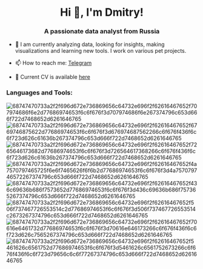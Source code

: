 <h1 align="center">Hi 👋, I'm Dmitry!</h1>
<h3 align="center">A passionate data analyst from Russia</h3>

- 🌱  I am currently analyzing data, looking for insights, making visualizations and learning new tools. I work on various pet projects.

- 📫 How to reach me: [Telegram](https://t.me/Grecha_ds)
- 📄 Current CV is available [here](https://spb.hh.ru/resume/32c8ffcdff0bc8556a0039ed1f683653685a45)

<h3 align="left">Languages and Tools:</h3>

![68747470733a2f2f696d672e736869656c64732e696f2f62616467652f707974686f6e2d77686974653f6c6f676f3d707974686f6e267374796c653d666f722d7468652d6261646765](https://github.com/grechanyy/grechanyy/assets/128630067/f8685d77-27bb-4466-b0a2-c77b49e8a776)
![68747470733a2f2f696d672e736869656c64732e696f2f62616467652f6769746875622d77686974653f6c6f676f3d676974687562266c6f676f436f6c6f723d626c61636b267374796c653d666f722d7468652d6261646765](https://github.com/grechanyy/grechanyy/assets/128630067/e7588e08-31e6-4826-8231-c41517e468ff)
![68747470733a2f2f696d672e736869656c64732e696f2f62616467652f7265646173682d77686974653f6c6f676f3d726564617368266c6f676f436f6c6f723d626c61636b267374796c653d666f722d7468652d6261646765](https://github.com/grechanyy/grechanyy/assets/128630067/fd49d0ed-e131-4f86-83c0-87f4a3e2ef0c)
![68747470733a2f2f696d672e736869656c64732e696f2f62616467652f4a7570797465725f6e6f7465626f6f6b2d77686974653f6c6f676f3d4a757079746572267374796c653d666f722d7468652d6261646765](https://github.com/grechanyy/grechanyy/assets/128630067/e68fb344-0815-4790-ad4c-fc23a82c136e)
![68747470733a2f2f696d672e736869656c64732e696f2f62616467652f436c69636b686f7573652d77686974653f6c6f676f3d436c69636b686f757365267374796c653d666f722d7468652d6261646765](https://github.com/grechanyy/grechanyy/assets/128630067/42d744d2-ffd2-45e7-8f59-fb1fa478b014)
![68747470733a2f2f696d672e736869656c64732e696f2f62616467652f506f737467726553514c2d77686974653f6c6f676f3d506f737467726553514c2673267374796c653d666f722d7468652d6261646765](https://github.com/grechanyy/grechanyy/assets/128630067/1231cb16-4e22-4c83-9444-21b61449d2cd)
![68747470733a2f2f696d672e736869656c64732e696f2f62616467652f70616e6461732d77686974653f6c6f676f3d70616e646173266c6f676f436f6c6f723d626c7565267374796c653d666f722d7468652d6261646765](https://github.com/grechanyy/grechanyy/assets/128630067/2271d6bf-f2bc-41aa-a49d-c4ce921fe174)
![68747470733a2f2f696d672e736869656c64732e696f2f62616467652f5461626c6561752d77686974653f6c6f676f3d5461626c6561752673266c6f676f436f6c6f723d79656c6c6f77267374796c653d666f722d7468652d6261646765](https://github.com/grechanyy/grechanyy/assets/128630067/5da20fb6-7106-47c5-bfd4-73ebd60a9976)

